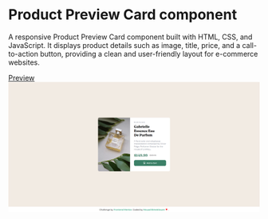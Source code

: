 <h1>Product Preview Card component</h1>
<p>A responsive Product Preview Card component built with HTML, CSS, and JavaScript. It displays product details such as image, title, price, and a call-to-action button, providing a clean and user-friendly layout for e-commerce websites.</p>
<a href="https://mouadbimk.github.io/product-preview-card-component-main/">Preview</a>
<img src="images/screenparfume.png" alt="screen">
